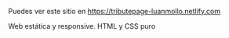 Puedes ver este sitio en https://tributepage-luanmollo.netlify.com

Web estática y responsive. HTML y CSS puro
